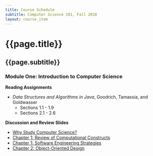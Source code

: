 ```yaml
---
title: Course Schedule
subtitle: Computer Science 101, Fall 2018
layout: course_item
---
```


# {{page.title}}
## {{page.subtitle}}

### Module One: Introduction to Computer Science

**Reading Assignments**

- <em>Data Structures and Algorithms in Java</em>, Goodrich, Tamassia, and Goldwasser
  - Sections 1.1 - 1.9
  - Sections 2.1 - 2.6

**Discussion and Review Slides**

<ul>
<li> <a target="_blank" rel="noopener" href ="{{site.baseurl}}teaching/cs101F2018/provide/slides/cs101_whystudycomputerscience.html">Why Study Computer Science?</a>
<li> <a target="_blank" rel="noopener" href ="{{site.baseurl}}teaching/cs101F2018/provide/slides/cs101_chapter1.html">Chapter 1: Review of Computational Constructs</a>
<li> <a target="_blank" rel="noopener" href ="{{site.baseurl}}teaching/cs101F2018/provide/slides/cs101_chapter1_sd.html">Chapter 1: Software Engineering Strategies</a>
<li> <a target="_blank" rel="noopener" href ="{{site.baseurl}}teaching/cs101F2018/provide/slides/cs101_chapter2.html">Chapter 2: Object-Oriented Design</a>
</ul>
